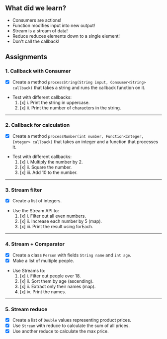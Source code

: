 ## What did we learn?
* Consumers are actions!
* Function modifies input into new output!
* Stream is a stream of data!
* Reduce reduces elements down to a single element!
* Don't call the callback!
## Assignments
### 1. Callback with Consumer
- [x] Create a method `processString(String input, Consumer<String> callback)` that takes a string and runs the callback 
function on it. 
- Test with different callbacks:
  1. [x] i. Print the string in uppercase.
  2. [x] ii. Print the number of characters in the string.

---

### 2. Callback for calculation
- [x] Create a method `processNumber(int number, Function<Integer, Integer> callback)` that takes an integer and a
function that processes it.
- Test with different callbacks:
  1. [x] i. Multiply the number by 2.
  2. [x] ii. Square the number.
  3. [x] iii. Add 10 to the number.

---

### 3. Stream filter
- [x] Create a list of integers.
- Use the Stream API to:
  1. [x] i. Filter out all even numbers.
  2. [x] ii. Increase each number by 5 (map).
  3. [x] iii. Print the result using forEach.

---

### 4. Stream + Comparator
- [x] Create a class `Person` with fields `String name` and `int age`.
- [x] Make a list of multiple people.
- Use Streams to:
  1. [x] i. Filter out people over 18.
  2. [x] ii. Sort them by age (ascending).
  3. [x] ii. Extract only their names (map).
  4. [x] iv. Print the names.

---

### 5. Stream reduce
- [x] Create a list of `Double` values representing product prices.
- [x] Use `Stream` with reduce to calculate the sum of all prices.
- [x] Use another reduce to calculate the max price.
